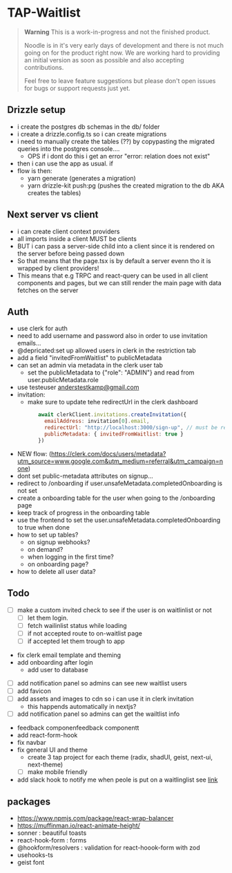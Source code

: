 # TAP-Waitlist

> **Warning**
> This is a work-in-progress and not the finished product.
>
> Noodle is in it's very early days of development and there is not much going on for the product right now.
> We are working hard to providing an initial version as soon as possible and also accepting contributions.
>
> Feel free to leave feature suggestions but please don't open issues for bugs or support requests just yet.

## Drizzle setup
- i create the postgres db schemas in the db/ folder
- i create a drizzle.config.ts so i can create migrations
- i need to manually create the tables (??) by copypasting the migrated queries into the postgres console....
    - OPS if i dont do this i get an error "error: relation does not exist"
- then i can use the app as usual. if 
- flow is then:
    - yarn generate (generates a migration)
    - yarn drizzle-kit push:pg (pushes the created migration to the db AKA creates the tables)

## Next server vs client
- i can create client context providers
- all imports inside a client MUST be clients
- BUT i can pass a server-side child into a client since it is rendered on the server before being passed down
- So that means that the page.tsx is by default a server evenn tho it is wrapped by client providers!
- This means that e.g TRPC and react-query can be used in all client components and pages, but we can still render the main page with data fetches on the server

## Auth
- use clerk for auth
- need to add username and password also in order to use invitation emails...
- @depricated:set up allowed users in clerk in the restriction tab
- add a field "invitedFromWaitlist" to publicMetadata
- can set an admin via metadata in the clerk user tab
    - set the publicMetadata to {"role": "ADMIN"} and read from user.publicMetadata.role
- use testeuser anderstestkamp@gmail.com
- invitation:
    - make sure to update tehe redirectUrl in the clerk dashboard
```js
          await clerkClient.invitations.createInvitation({
            emailAddress: invitation[0].email,
            redirectUrl: "http://localhost:3000/sign-up", // must be redirected to sign-up if not tokens will be LOST
            publicMetadata: { invitedFromWaitlist: true }
          })
```
- NEW flow: (https://clerk.com/docs/users/metadata?utm_source=www.google.com&utm_medium=referral&utm_campaign=none)
- dont set public-metadata attributes on signup...
- redirect to /onboarding if user.unsafeMetadata.completedOnboarding is not set
- create a onboarding table for the user when going to the /onboarding page
- keep track of progress in the onboarding table
- use the frontend to set the user.unsafeMetadata.completedOnboarding to true when done
- how to set up tables?
    - on signup webhooks?
    - on demand?
    - when logging in the first time?
    - on onboarding page?
- how to delete all user data?

## Todo
- [ ] make a custom invited check to see if the user is on waitlinlist or not
    - [ ] let them login. 
    - [ ] fetch wailinlist status while loading
    - [ ] if not accepted route to on-waitlist page 
    - [ ] if accepted let them trough to app
- fix clerk email template and theming
- add onboarding after login
    - add user to database
- [ ] add notification panel so admins can see new waitlist users
- [ ] add favicon
- [ ] add assets and images to cdn so i can use it in clerk invitation
    - this happends automatically in nextjs?
- [ ] add notification panel so admins can get the wailtlist info
- feedback componenfeedback componentt
- add react-form-hook 
- fix navbar
- fix general UI and theme
    - create 3 tap project for each theme (radix, shadUI, geist, next-ui, next-theme)
    - [ ] make mobile friendly
- add slack hook to notify me when peole is put on a waitlinglist see [link](https://vercel.com/integrations/slack)


## packages
- https://www.npmjs.com/package/react-wrap-balancer
- https://muffinman.io/react-animate-height/
- sonner : beautiful toasts
- react-hook-form : forms
- @hookform/resolvers : validation for react-hoook-form with zod
- usehooks-ts
- geist font

